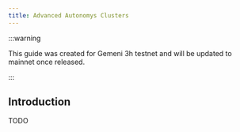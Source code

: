 ```yaml
---
title: Advanced Autonomys Clusters
---
```


:::warning

This guide was created for Gemeni 3h testnet and will be updated to mainnet once released.

:::

## Introduction
TODO